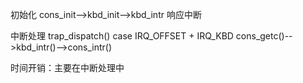 
初始化
cons_init-->kbd_init-->kbd_intr
响应中断

中断处理
trap_dispatch()
case IRQ_OFFSET + IRQ_KBD
cons_getc()-->kbd_intr()-->cons_intr()

时间开销：主要在中断处理中

